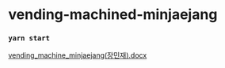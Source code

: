 # vending-machined-minjaejang
### `yarn start`

[vending_machine_minjaejang(장민재).docx](https://github.com/user-attachments/files/17671509/vending_machine_minjaejang.docx)
